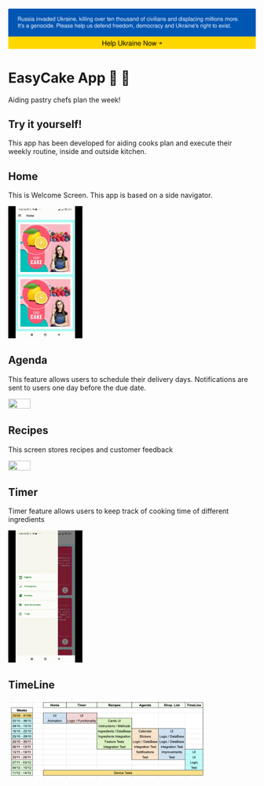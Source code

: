 [![Stand With Ukraine](https://raw.githubusercontent.com/vshymanskyy/StandWithUkraine/main/banner2-direct.svg)](https://stand-with-ukraine.pp.ua)


# EasyCake App :cake: :iphone:

Aiding pastry chefs plan the week!



## Try it yourself!

This app has been developed for aiding cooks plan and execute their weekly routine, inside and outside kitchen.

## Home

This is Welcome Screen. This app is based on a side navigator.


<img src="https://github.com/RafaeldeLimaThomaz/pdm-2022/blob/main/assets/Home.gif" width="30%" height="30%"/>



## Agenda

This feature allows users to schedule their delivery days. Notifications are sent to users one day before the due date.


<img src="https://github.com/RafaeldeLimaThomaz/pdm-2022/blob/main/assets/Agenda.gif" width="30%" height="30%"/>


## Recipes

This screen stores recipes and customer feedback


<img src="https://github.com/RafaeldeLimaThomaz/pdm-2022/blob/main/assets/Recipes.gif" width="30%" height="30%"/>

## Timer

Timer feature allows users to keep track of cooking time of different ingredients

<img src="https://github.com/RafaeldeLimaThomaz/pdm-2022/blob/main/assets/Timer.gif" width="30%" height="30%"/>


## TimeLine

<img src="https://github.com/RafaeldeLimaThomaz/pdm-2022/blob/main/assets/TimeLine.png" width="80%" height="80%"/>
